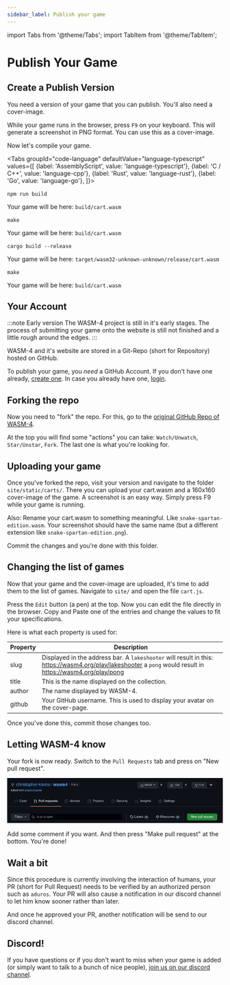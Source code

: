 ```yaml
---
sidebar_label: Publish your game
---
```


import Tabs from '@theme/Tabs';
import TabItem from '@theme/TabItem';

# Publish Your Game

## Create a Publish Version

You need a version of your game that you can publish. You'll also need a cover-image.

While your game runs in the browser, press `F9` on your keyboard. This will generate a screenshot in PNG format. You can use this as a cover-image.

Now let's compile your game.

<Tabs
    groupId="code-language"
    defaultValue="language-typescript"
    values={[
        {label: 'AssemblyScript', value: 'language-typescript'},
        {label: 'C / C++', value: 'language-cpp'},
        {label: 'Rust', value: 'language-rust'},
        {label: 'Go', value: 'language-go'},
    ]}>

<TabItem value="language-typescript">

```shell
npm run build
```

Your game will be here: `build/cart.wasm`

</TabItem>

<TabItem value="language-cpp">

```shell
make
```

Your game will be here: `build/cart.wasm`

</TabItem>

<TabItem value="language-rust">

```shell
cargo build --release
```

Your game will be here: `target/wasm32-unknown-unknown/release/cart.wasm`

</TabItem>

<TabItem value="language-go">

```shell
make
```

Your game will be here: `build/cart.wasm`

</TabItem>

</Tabs>

## Your Account

:::note Early version
The WASM-4 project is still in it's early stages. The process of submitting your game onto the website is still not finished and a little rough around the edges.
:::

WASM-4 and it's website are stored in a Git-Repo (short for Repository) hosted on GitHub.

To publish your game, you *need* a GitHub Account. If you don't have one already, [create one](https://github.com/join). In case you already have one, [login](https://github.com/login).

## Forking the repo

Now you need to "fork" the repo. For this, go to the [original GitHub Repo of WASM-4](https://github.com/aduros/wasm4).

At the top you will find some "actions" you can take: `Watch/Unwatch`, `Star/Unstar`, `Fork`. The last one is what you're looking for.

## Uploading your game

Once you've forked the repo, visit your version and navigate to the folder `site/static/carts/`. There you can upload your cart.wasm and a 160x160 cover-image of the game. A screenshot is an easy way. Simply press F9 while your game is running.

Also: Rename your cart.wasm to something meaningful. Like `snake-spartan-edition.wasm`. Your screenshot should have the same name (but a different extension like `snake-spartan-edition.png`).

Commit the changes and you're done with this folder.

## Changing the list of games

Now that your game and the cover-image are uploaded, it's time to add them to the list of games. Navigate to `site/` and open the file `cart.js`.

Press the `Edit` button (a pen) at the top. Now you can edit the file directly in the browser. Copy and Paste one of the entries and change the values to fit your specifications.

Here is what each property is used for:

| Property | Description |
|----------|-------------|
| slug     | Displayed in the address bar. A `lakeshooter` will result in this: https://wasm4.org/play/lakeshooter a `pong` would result in https://wasm4.org/play/pong |
| title    | This is the name displayed on the collection. |
| author   | The name displayed by WASM-4.  |
| github   | Your GitHub username. This is used to display your avatar on the cover-page. |

Once you've done this, commit those changes too.

## Letting WASM-4 know

Your fork is now ready. Switch to the `Pull Requests` tab and press on "New pull request".

![Pull Request](images/pull-request.png)

Add some comment if you want. And then press "Make pull request" at the bottom. You're done!

## Wait a bit

Since this procedure is currently involving the interaction of humans, your PR (short for Pull Request) needs to be verified by an authorized person such as `aduros`. Your PR will also cause a notification in our discord channel to let him know sooner rather than later.

And once he approved your PR, another notification will be send to our discord channel.

## Discord!

If you have questions or if you don't want to miss when your game is added (or simply want to talk to a bunch of nice people), [join us on our discord channel](https://discord.gg/E8wqqMFW).
